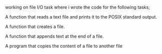 working on file I/O task where i wrote the code for the following tasks;

A function that reads a text file and prints it to the POSIX standard output.

A function that creates a file.

A function that appends text at the end of a file.

A program that copies the content of a file to another file
